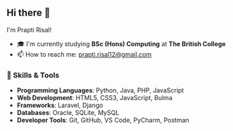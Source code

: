 ## Hi there 👋
I'm Prapti Risal!
- 🎓  I'm currently studying **BSc (Hons) Computing** at **The British College**
- 📫 How to reach me: prapti.risal12@gmail.com

<!--
- 🔭 I’m currently working on ...
- 🌱 I’m currently learning ...
- 👯 I’m looking to collaborate on ...
- 🤔 I’m looking for help with ...
- 💬 Ask me about ...
- 😄 Pronouns: ...
- ⚡ Fun fact: ...-->

### 🚀 Skills & Tools

- **Programming Languages**: Python, Java, PHP, JavaScript
- **Web Development**: HTML5, CSS3, JavaScript, Bulma
- **Frameworks**: Laravel, Django
- **Databases**: Oracle, SQLite, MySQL
- **Developer Tools**: Git, GitHub, VS Code, PyCharm, Postman
